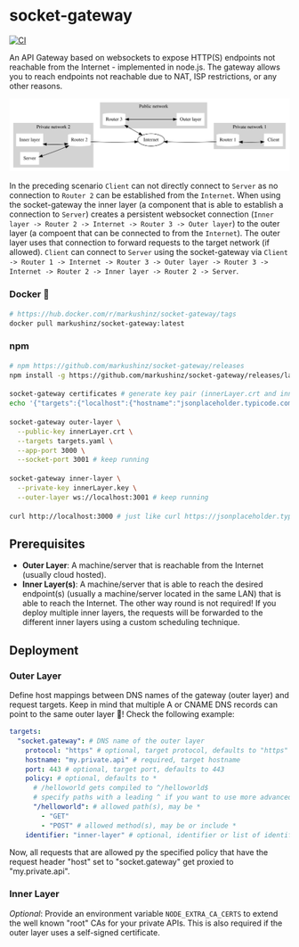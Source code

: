 # socket-gateway

[![CI](https://github.com/markushinz/socket-gateway/actions/workflows/ci.yaml/badge.svg)](https://github.com/markushinz/socket-gateway/actions/workflows/ci.yaml)

An API Gateway based on websockets to expose HTTP(S) endpoints not reachable from the Internet - implemented in node.js.
The gateway allows you to reach endpoints not reachable due to NAT, ISP restrictions, or any other reasons.

![](scenario/scenario.svg)

In the preceding scenario `Client` can not directly connect to `Server` as no connection to `Router 2` can be established from the `Internet`.
When using the socket-gateway the inner layer (a component that is able to establish a connection to `Server`) creates a persistent websocket connection (`Inner layer -> Router 2 -> Internet -> Router 3 -> Outer layer`) to the outer layer (a compoent that can be connected to from the `Internet`).
The outer layer uses that connection to forward requests to the target network (if allowed).
`Client` can connect to `Server` using the socket-gateway via `Client -> Router 1 -> Internet -> Router 3 -> Outer layer -> Router 3 -> Internet -> Router 2 -> Inner layer -> Router 2 -> Server`.
 
### Docker 🐳
```bash
# https://hub.docker.com/r/markushinz/socket-gateway/tags
docker pull markushinz/socket-gateway:latest
```
### npm

```bash
# npm https://github.com/markushinz/socket-gateway/releases
npm install -g https://github.com/markushinz/socket-gateway/releases/latest/download/socket-gateway.tgz

socket-gateway certificates # generate key pair (innerLayer.crt and innerLayer.key)
echo '{"targets":{"localhost":{"hostname":"jsonplaceholder.typicode.com"}}}' > targets.yaml

socket-gateway outer-layer \
  --public-key innerLayer.crt \
  --targets targets.yaml \
  --app-port 3000 \
  --socket-port 3001 # keep running

socket-gateway inner-layer \
  --private-key innerLayer.key \
  --outer-layer ws://localhost:3001 # keep running

curl http://localhost:3000 # just like curl https://jsonplaceholder.typicode.com
```

## Prerequisites

* **Outer Layer**: A machine/server that is reachable from the Internet (usually cloud hosted).
* **Inner Layer(s)**: A machine/server that is able to reach the desired endpoint(s) (usually a machine/server located in the same LAN) that is able to reach the Internet. The other way round is not required! If you deploy multiple inner layers, the requests will be forwarded to the different inner layers using a custom scheduling technique.

## Deployment

### Outer Layer

Define host mappings between DNS names of the gateway (outer layer) and request targets. Keep in mind that multiple A or CNAME DNS records can point to the same outer layer 🥳! Check the following example:

```yaml
targets:
  "socket.gateway": # DNS name of the outer layer
    protocol: "https" # optional, target protocol, defaults to "https"
    hostname: "my.private.api" # required, target hostname
    port: 443 # optional, target port, defaults to 443
    policy: # optional, defaults to *
      # /helloworld gets compiled to ^/helloworld$
      # specify paths with a leading ^ if you want to use more advanced regexes
      "/helloworld": # allowed path(s), may be *
        - "GET"
        - "POST" # allowed method(s), may be or include *
    identifier: "inner-layer" # optional, identifier or list of identifiers to route to. If not specified, requests will get routed to any connected inner layer
```

Now, all requests that are allowed py the specified policy that have the request header "host" set to "socket.gateway" get proxied to "my.private.api".

### Inner Layer

*Optional*: Provide an environment variable `NODE_EXTRA_CA_CERTS` to extend the well known "root" CAs for your private APIs. This is also required if the outer layer uses a self-signed certificate.

